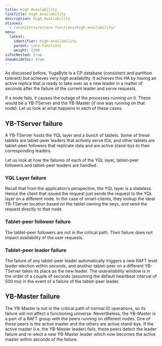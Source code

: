 ```yaml
---
title: High Availability
linkTitle: High Availability
description: High Availability
aliases:
  - /architecture/core-functions/high-availability/
menu:
  latest:
    identifier: high-availability
    parent: core-functions
    weight: 1190
isTocNested: true
showAsideToc: true
---
```


As discussed before, YugaByte is a CP database (consistent and partition tolerant) but achieves very high availability. It achieves this HA by having an active replica that is ready to take over as a new leader in a matter of seconds after the failure of the current leader and serve requests.

If a node fails, it causes the outage of the processes running on it. These would be a YB-TServer and the YB-Master (if one was running on that node). Let us look at what happens in each of these cases.

## YB-TServer failure

A YB-TServer hosts the YQL layer and a bunch of tablets. Some of these tablets are tablet-peer leaders that actively serve IOs, and other tablets are tablet-peer followers that replicate data and are active stand-bys to their corresponding leaders.

Let us look at how the failures of each of the YQL layer, tablet-peer followers and tablet-peer leaders are handled.

### YQL Layer failure

Recall that from the application’s perspective, the YQL layer is a stateless. Hence the client that issued the request just sends the request to the YQL layer on a different node. In the case of smart-clients, they lookup the ideal YB-TServer location based on the tablet owning the keys, and send the request directly to that node.

### Tablet-peer follower failure

The tablet-peer followers are not in the critical path. Their failure does not impact availability of the user requests.

### Tablet-peer leader failure

The failure of any tablet-peer leader automatically triggers a new RAFT level leader election within seconds, and another tablet-peer on a different YB-TServer takes its place as the new leader. The unavailability window is in the order of a couple of seconds (assuming the default heartbeat interval of 500 ms) in the event of a failure of the tablet-peer leader.

## YB-Master failure

The YB-Master is not in the critical path of normal IO operations, so its failure will not affect a functioning universe. Nevertheless, the YB-Master is a part of a RAFT group with the peers running on different nodes. One of these peers is the active master and the others are active stand-bys. If the active master (i.e. the YB-Master leader) fails, these peers detect the leader failure and re-elect a new YB-Master leader which now becomes the active master within seconds of the failure.
